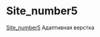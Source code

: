 # Site_number5
<a href="https://anomaliya11.github.io/Site_number5/">Site_number5</a>
Адаптивная верстка
